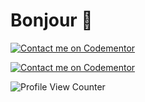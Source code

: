 # Bonjour 👋

[![Contact me on Codementor](https://www.codementor.io/m-badges/diantolintin3/find-me-on-cm-b.svg)](https://www.codementor.io/@diantolintin3?refer=badge)

[![Contact me on Codementor](https://www.codementor.io/m-badges/diantolintin3/book-session.svg)](https://www.codementor.io/@diantolintin3?refer=badge)

![Profile View Counter](https://komarev.com/ghpvc/?username=dlintin)
